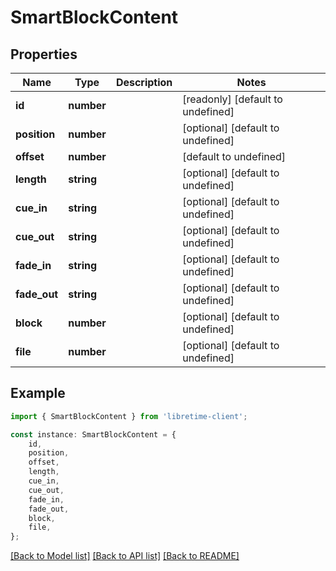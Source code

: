 # SmartBlockContent


## Properties

Name | Type | Description | Notes
------------ | ------------- | ------------- | -------------
**id** | **number** |  | [readonly] [default to undefined]
**position** | **number** |  | [optional] [default to undefined]
**offset** | **number** |  | [default to undefined]
**length** | **string** |  | [optional] [default to undefined]
**cue_in** | **string** |  | [optional] [default to undefined]
**cue_out** | **string** |  | [optional] [default to undefined]
**fade_in** | **string** |  | [optional] [default to undefined]
**fade_out** | **string** |  | [optional] [default to undefined]
**block** | **number** |  | [optional] [default to undefined]
**file** | **number** |  | [optional] [default to undefined]

## Example

```typescript
import { SmartBlockContent } from 'libretime-client';

const instance: SmartBlockContent = {
    id,
    position,
    offset,
    length,
    cue_in,
    cue_out,
    fade_in,
    fade_out,
    block,
    file,
};
```

[[Back to Model list]](../README.md#documentation-for-models) [[Back to API list]](../README.md#documentation-for-api-endpoints) [[Back to README]](../README.md)
